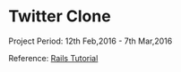 # Twitter Clone

Project Period: 12th Feb,2016 - 7th Mar,2016

Reference: [Rails Tutorial](http://www.railstutorial.org/)
